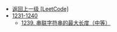 - [返回上一级 [LeetCode]](LeetCode/)
- [1231-1240](LeetCode/1231-1240/)
  - [1239. 串联字符串的最大长度（中等）](LeetCode/1231-1240/1239.%20串联字符串的最大长度（中等）.md)
